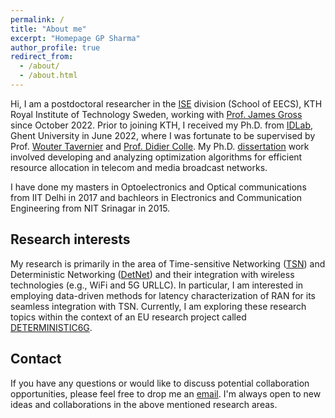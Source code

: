```yaml
---
permalink: /
title: "About me"
excerpt: "Homepage GP Sharma"
author_profile: true
redirect_from: 
  - /about/
  - /about.html
---
```


Hi, I am a postdoctoral researcher in the [ISE](https://www.kth.se/is/ise/division-of-information-science-and-engineering-1.790272) division (School of EECS), KTH Royal Institute of Technology Sweden, working with [Prof. James Gross](https://www.kth.se/profile/jamesgr) since October 2022. 
Prior to joining KTH, I received my Ph.D. from [IDLab](https://www.ugent.be/ea/idlab/en), Ghent University in June 2022, where I was fortunate to be supervised by Prof. [Wouter Tavernier](https://woutertavernier.net/) and [Prof. Didier Colle](https://www.ugent.be/ea/idlab/en/members/didier-colle.htm). My Ph.D. [dissertation](https://gourav-prateek-sharma.github.io/files/phd_gsharma_ugent.pdf) work involved developing and analyzing optimization algorithms for efficient resource allocation in telecom and media broadcast networks.

I have done my masters in Optoelectronics and Optical communications from IIT Delhi in 2017 and bachleors in Electronics and Communication Engineering from NIT Srinagar in 2015.

## Research interests
My research is primarily in the area of Time-sensitive Networking ([TSN](https://www.wikiwand.com/en/Time-Sensitive_Networking)) and Deterministic Networking ([DetNet](https://www.wikiwand.com/en/Deterministic_Networking)) and their integration with wireless technologies (e.g., WiFi and 5G URLLC). In particular, I am interested in employing data-driven methods for latency characterization of RAN for its seamless integration with TSN. Currently, I am exploring these research topics within the context of an EU research project called [DETERMINISTIC6G](https://deterministic6g.eu/).

## Contact
If you have any questions or would like to discuss potential collaboration opportunities, please feel free to drop me an [email](mailto:gpsharma@kth.se). I'm always open to new ideas and collaborations in the above mentioned research areas.

